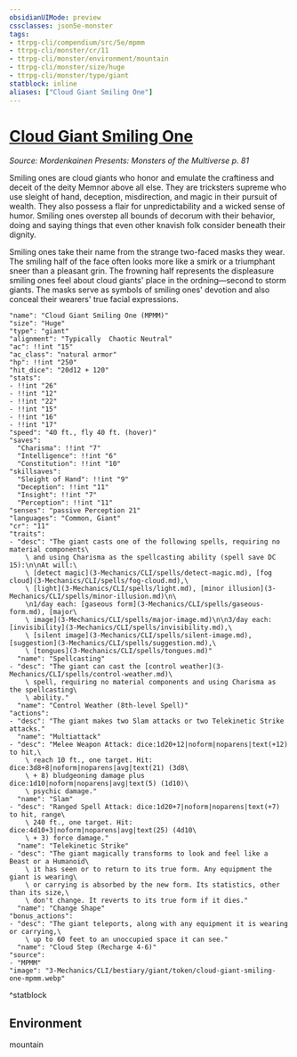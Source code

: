 ```yaml
---
obsidianUIMode: preview
cssclasses: json5e-monster
tags:
- ttrpg-cli/compendium/src/5e/mpmm
- ttrpg-cli/monster/cr/11
- ttrpg-cli/monster/environment/mountain
- ttrpg-cli/monster/size/huge
- ttrpg-cli/monster/type/giant
statblock: inline
aliases: ["Cloud Giant Smiling One"]
---
```

# [Cloud Giant Smiling One](3-Mechanics\CLI\bestiary\giant/cloud-giant-smiling-one-mpmm.md)
*Source: Mordenkainen Presents: Monsters of the Multiverse p. 81*  

Smiling ones are cloud giants who honor and emulate the craftiness and deceit of the deity Memnor above all else. They are tricksters supreme who use sleight of hand, deception, misdirection, and magic in their pursuit of wealth. They also possess a flair for unpredictability and a wicked sense of humor. Smiling ones overstep all bounds of decorum with their behavior, doing and saying things that even other knavish folk consider beneath their dignity.

Smiling ones take their name from the strange two-faced masks they wear. The smiling half of the face often looks more like a smirk or a triumphant sneer than a pleasant grin. The frowning half represents the displeasure smiling ones feel about cloud giants' place in the ordning—second to storm giants. The masks serve as symbols of smiling ones' devotion and also conceal their wearers' true facial expressions.

```statblock
"name": "Cloud Giant Smiling One (MPMM)"
"size": "Huge"
"type": "giant"
"alignment": "Typically  Chaotic Neutral"
"ac": !!int "15"
"ac_class": "natural armor"
"hp": !!int "250"
"hit_dice": "20d12 + 120"
"stats":
- !!int "26"
- !!int "12"
- !!int "22"
- !!int "15"
- !!int "16"
- !!int "17"
"speed": "40 ft., fly 40 ft. (hover)"
"saves":
  "Charisma": !!int "7"
  "Intelligence": !!int "6"
  "Constitution": !!int "10"
"skillsaves":
  "Sleight of Hand": !!int "9"
  "Deception": !!int "11"
  "Insight": !!int "7"
  "Perception": !!int "11"
"senses": "passive Perception 21"
"languages": "Common, Giant"
"cr": "11"
"traits":
- "desc": "The giant casts one of the following spells, requiring no material components\
    \ and using Charisma as the spellcasting ability (spell save DC 15):\n\nAt will:\
    \ [detect magic](3-Mechanics/CLI/spells/detect-magic.md), [fog cloud](3-Mechanics/CLI/spells/fog-cloud.md),\
    \ [light](3-Mechanics/CLI/spells/light.md), [minor illusion](3-Mechanics/CLI/spells/minor-illusion.md)\n\
    \n1/day each: [gaseous form](3-Mechanics/CLI/spells/gaseous-form.md), [major\
    \ image](3-Mechanics/CLI/spells/major-image.md)\n\n3/day each: [invisibility](3-Mechanics/CLI/spells/invisibility.md),\
    \ [silent image](3-Mechanics/CLI/spells/silent-image.md), [suggestion](3-Mechanics/CLI/spells/suggestion.md),\
    \ [tongues](3-Mechanics/CLI/spells/tongues.md)"
  "name": "Spellcasting"
- "desc": "The giant can cast the [control weather](3-Mechanics/CLI/spells/control-weather.md)\
    \ spell, requiring no material components and using Charisma as the spellcasting\
    \ ability."
  "name": "Control Weather (8th-level Spell)"
"actions":
- "desc": "The giant makes two Slam attacks or two Telekinetic Strike attacks."
  "name": "Multiattack"
- "desc": "Melee Weapon Attack: dice:1d20+12|noform|noparens|text(+12) to hit,\
    \ reach 10 ft., one target. Hit: dice:3d8+8|noform|noparens|avg|text(21) (3d8\
    \ + 8) bludgeoning damage plus dice:1d10|noform|noparens|avg|text(5) (1d10)\
    \ psychic damage."
  "name": "Slam"
- "desc": "Ranged Spell Attack: dice:1d20+7|noform|noparens|text(+7) to hit, range\
    \ 240 ft., one target. Hit: dice:4d10+3|noform|noparens|avg|text(25) (4d10\
    \ + 3) force damage."
  "name": "Telekinetic Strike"
- "desc": "The giant magically transforms to look and feel like a Beast or a Humanoid\
    \ it has seen or to return to its true form. Any equipment the giant is wearing\
    \ or carrying is absorbed by the new form. Its statistics, other than its size,\
    \ don't change. It reverts to its true form if it dies."
  "name": "Change Shape"
"bonus_actions":
- "desc": "The giant teleports, along with any equipment it is wearing or carrying,\
    \ up to 60 feet to an unoccupied space it can see."
  "name": "Cloud Step (Recharge 4-6)"
"source":
- "MPMM"
"image": "3-Mechanics/CLI/bestiary/giant/token/cloud-giant-smiling-one-mpmm.webp"
```
^statblock

## Environment

mountain